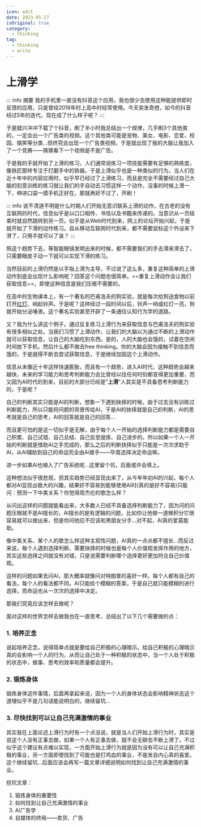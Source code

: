 ```yaml
---
icon: edit
date: 2023-05-27
isOriginal: true
category:
  - thinking
tag:
  - thinking
  - write
---
```


# 上滑学

::: info 摘要
我的手机里一直没有抖音这个应用，我也很少去使用这种能提供即时反馈的应用，只是曾经2018年时上高中时经常使用。今天突发奇想，如今的抖音经过5年的迭代，现在成了什么样子呢？
:::

于是就兴冲冲下载了个抖音，刷了半小时我总结出一个规律，几乎刷3个其他类的，一定会出一个广告类的视频。这个其他类可能是宠物、美女、电影、恋爱、校园、搞笑等分类…但终究会出现一个广告类视频。于是就出现了我的大脑让我加入了一个竞赛——猜猜看下一个视频是不是广告。

于是我的手就开始了上滑的练习，人们通常说练习一项技能需要有足够的熟练度，像铁匠那样专注于打磨手中的铁器。于是上滑似乎也是一种类似的行为，当人们在近十年中的内容应用时，似乎早已经过了上滑练习，而且是完全不需要经过自己大脑的刻意训练的练习就让我们的手自动去习惯这样一个动作，没事的时候上滑一下，伸进口袋一摸手机正好在，那就再好不过了，开刷！

::: info
说不清道不明是什么时期人们开始无意识联系上滑的动作，在古老的没有互联网的时代，信息似乎是以口口相传、书信以及书籍来传递的。当意识从一页结束时就自然跳转到另一页。似乎是从Web时代到来，网上的论坛开始兴起，于是就开始了下滑的动作练习。自从移动互联网时代到来，都不需要鼠标这个外设来下滑了，只用手就可以了诶？
:::

照这个趋势下去，等智能眼镜发明出来的时候，都不需要我们的手去滑来滑去了，只需要眼皮子动一下就可以实现下滑的练习。

当然目前的上滑仍然是以手指上滑为主导，不过说了这么多，重复这种简单的上滑动作到底会出现什么影响呢？回答这个问题也很简单。==重复上滑动作会让我们获取信息==，即使这种信息是我们压根不需要的。

在高中的生物课本上，有一个著名的巴甫洛夫的狗实验，就是每次给狗送食物以前打开[红灯](https://baike.baidu.com/item/%E7%BA%A2%E7%81%AF/5956405?fromModule=lemma_inlink)、响起铃声。于是呢？这样经过一段时间以后，铃声一响或红灯一亮，狗就开始分泌唾液。这个著名实验甚至开辟了一条通往认知行为学的道路。

又？我为什么讲这个例子。通过反复练习上滑行为来获取信息与巴甫洛夫的狗实验有很多相似之处。当我们习惯了上滑动作，让我们的大脑以为通过不断的上滑动作就可以获取信息，让自己的大脑吃到东西。是的，人的大脑也会饿的，试着在空闲时间放下手机，然后什么都不做去free thinking。你的大脑会因为接触不到信息而饿的，于是就得不断去尝试获取信息，于是继续加固这个上滑动作。

信息从未像近十年这样快速膨胀，而且有一个趋势，进入AI时代，这种趋势会越来越快，未来的学习能力和思考判断能力会比曾经以往任何时刻都变得更加重要，而又因为AI时代的到来，目前的大部分已经是”**上滑**“人其实是不具备思考判断能力的，于是呢？

自己的判断其实只能是AI的判断，想象一下遇到抉择的时候，由于过去没有训练过判断能力，所以只能将问题的背景传给AI，于是AI的抉择就是自己的判断，AI的思考就是自己的思考，AI的回答就是自己的回答…

而且更可怕的是这一切似乎是无解，由于每个人一开始的选择判断能力都是需要自己积累、自己试错、自己总结、自己反思提炼、自己进步的，所以如果一个人一开始的判断就是借助AI之手完成的，那么之后的判断抉择似乎只能是一次次求助于AI，从AI辅助到自己的命运完全由Ai接手——毕竟选择决定命运嘛。

进一步如果AI也植入了广告系统呢…这里留个坑，后面或许会填上。

这种想法似乎很悲观，但其实趋势已经显现出来了，从今年年初AI的兴起，每个人都对AI显现出极大的兴趣，结果好不容易到能够使用AI时(真的是好不容易)只能问：预测一下中美关系？你觉得周杰伦的歌怎么样？

从问出这样的问题就能看出来，大多数人已经不具备选择判断能力了，因为问的问题压根就不是AI擅长的，AI擅长的是有逻辑的问题，比如你让他做一道微积分它很容易就可以做出来，但是你问他应不应该和男朋友分手…对不起，AI真的爱莫能助。

像中美关系、某个人的歌怎么样这种主观性问题，AI真的一点点都不擅长…而反过来说，每个人遇到选择判断、需要抉择的时候也是每个人价值观发挥作用的地方，其实这些选择之间就没有对错，只是说需要判断哪个选择更好更加符合自己价值观。

这样的问题如果去问AI，那大概率就像问对特朗普的喜好一样。每个人都有自己的看法，每个人的看法都不同。AI只能给个模糊的答案，于是自己就只能模糊的进行选择，而命运也从一次次的选择中决定。

那我们究竟应该怎样去做呢？

面对这样的世界怎样去做我也在一直思考，总结出了以下几个需要做的点：

### 1. 培养正念

说起培养正念，说得简单点就是要给自己积极的心理暗示。给自己积极的心理暗示真的会影响一个人的行为，从而让自己处于一种积极的状态中，当一个人处于积极的状态中，做事、思考的效率和质量都会提升。

### 2. 锻炼身体

锻炼身体这件事情，后面再拿起来说，因为一个人的身体状态会影响精神状态这个道理似乎不是几句话能说明白的，继续留坑…

### 3. 尽快找到可以让自己充满激情的事业

其实我在上面论述上滑行为时有一个点没说，就是当人们开始上滑行为时，其实是说这个人没有正事去做，如果一个人有正事去做，就不会无聊去不断上滑了。不过似乎这个建议有点难以实现，一方面开始上滑行为就是因为没有可以让自己充满积极的事业，另一方面即使找到了可能也是打鸡血的事业，不是发自内心真的喜爱。这个继续留坑…后面应该会再写一篇文章详细说明如何找到让自己充满激情的事业。

挖坑文章：

1. 锻炼身体的重要性
2. 如何找到让自己充满激情的事业
3. AI广告学
4. 自媒体的终局——卖货、广告